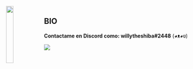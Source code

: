 <img align='left' src='https://i.pinimg.com/originals/96/6e/ac/966eacce964aa8003d6eb07d03c71342.gif' width='20%'>  





## BIO


**Contactame en Discord como: willytheshiba#2448** (◕ᴥ◕ʋ)

![](https://komarev.com/ghpvc/?username=willytheshiba&color=blueviolet)
